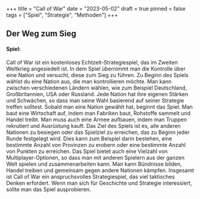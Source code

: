 +++
title = "Call of War"
date = "2023-05-02"
draft = true
pinned = false
tags = ["Spiel", "Strategie", "Methoden"]
+++
## Der Weg zum Sieg

#### Spiel:

Call of War ist ein kostenloses Echtzeit-Strategiespiel, das im Zweiten Weltkrieg angesiedelt ist. In dem Spiel übernimmt man die Kontrolle über eine Nation und versucht, diese zum Sieg zu führen.                                         Zu Beginn des Spiels wählst du eine Nation aus, die man kontrollieren möchte. Man kann zwischen verschiedenen Ländern wählen, wie zum Beispiel Deutschland, Großbritannien, USA oder Russland. Jede Nation hat ihre eigenen Stärken und Schwächen, so dass man seine Wahl basierend auf seiner Strategie treffen solltest.                          Sobald man eine Nation gewählt hat, beginnt das Spiel. Man baut eine Wirtschaft auf, indem man Fabriken baut, Rohstoffe sammelt und Handel treibt. Man muss auch eine Armee aufbauen, indem man Truppen rekrutiert und Ausrüstung kauft.                                                                                                                                                      Das Ziel des Spiels ist es, alle anderen Nationen zu besiegen oder das Spielziel zu erreichen, das zu Beginn jeder Runde festgelegt wird. Dies kann zum Beispiel darin bestehen, eine bestimmte Anzahl von Provinzen zu erobern oder eine bestimmte Anzahl von Punkten zu erreichen.                                                                                                   Das Spiel bietet auch eine Vielzahl von Multiplayer-Optionen, so dass man mit anderen Spielern aus der ganzen Welt spielen und zusammenarbeiten kann. Man kann Bündnisse bilden, Handel treiben und gemeinsam gegen andere Nationen kämpfen.                                                                                                                                       Insgesamt ist Call of War ein anspruchsvolles Strategiespiel, das viel taktisches Denken erfordert. Wenn man sich für Geschichte und Strategie interessiert, sollte man das Spiel ausprobieren.